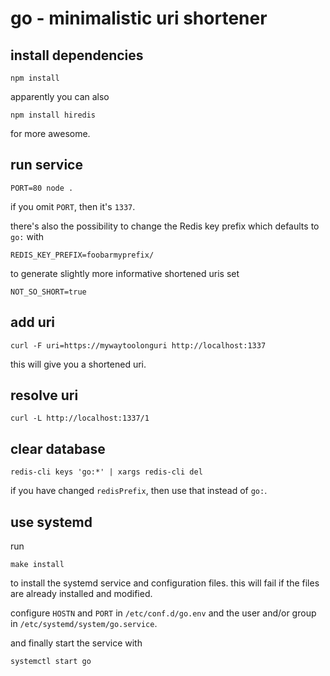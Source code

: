 # go - minimalistic uri shortener

## install dependencies

    npm install

  apparently you can also

    npm install hiredis

  for more awesome.

## run service

    PORT=80 node .

  if you omit `PORT`, then it's `1337`.

  there's also the possibility to change the Redis key prefix which
  defaults to `go:` with

    REDIS_KEY_PREFIX=foobarmyprefix/

  to generate slightly more informative shortened uris set

    NOT_SO_SHORT=true

## add uri

    curl -F uri=https://mywaytoolonguri http://localhost:1337

  this will give you a shortened uri.

## resolve uri

    curl -L http://localhost:1337/1

## clear database

    redis-cli keys 'go:*' | xargs redis-cli del

  if you have changed `redisPrefix`, then use that instead of `go:`.

## use systemd

  run

    make install

  to install the systemd service and configuration files.
  this will fail if the files are already installed and modified.

  configure `HOSTN` and `PORT` in `/etc/conf.d/go.env` and the user
  and/or group in `/etc/systemd/system/go.service`.

  and finally start the service with

    systemctl start go
